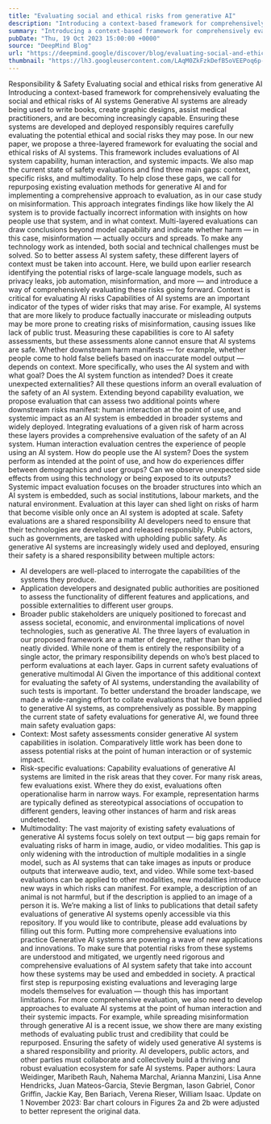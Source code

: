 ```yaml
---
title: "Evaluating social and ethical risks from generative AI"
description: "Introducing a context-based framework for comprehensively evaluating the social and ethical risks of AI systems"
summary: "Introducing a context-based framework for comprehensively evaluating the social and ethical risks of AI systems"
pubDate: "Thu, 19 Oct 2023 15:00:00 +0000"
source: "DeepMind Blog"
url: "https://deepmind.google/discover/blog/evaluating-social-and-ethical-risks-from-generative-ai/"
thumbnail: "https://lh3.googleusercontent.com/LAqM0ZkFzkDefB5oVEEPoq6p--7XcfBWEDPjl6OdcfvwN9q3leY2qWCf30_MquTn5RfpcPswiAoRns2jOKjB5_8u-vl6TqueSwamEM6U-qyJHOiujkI=w528-h297-n-nu-rw"
---
```


Responsibility & Safety
Evaluating social and ethical risks from generative AI
Introducing a context-based framework for comprehensively evaluating the social and ethical risks of AI systems
Generative AI systems are already being used to write books, create graphic designs, assist medical practitioners, and are becoming increasingly capable. Ensuring these systems are developed and deployed responsibly requires carefully evaluating the potential ethical and social risks they may pose.
In our new paper, we propose a three-layered framework for evaluating the social and ethical risks of AI systems. This framework includes evaluations of AI system capability, human interaction, and systemic impacts.
We also map the current state of safety evaluations and find three main gaps: context, specific risks, and multimodality. To help close these gaps, we call for repurposing existing evaluation methods for generative AI and for implementing a comprehensive approach to evaluation, as in our case study on misinformation. This approach integrates findings like how likely the AI system is to provide factually incorrect information with insights on how people use that system, and in what context. Multi-layered evaluations can draw conclusions beyond model capability and indicate whether harm — in this case, misinformation — actually occurs and spreads.
To make any technology work as intended, both social and technical challenges must be solved. So to better assess AI system safety, these different layers of context must be taken into account. Here, we build upon earlier research identifying the potential risks of large-scale language models, such as privacy leaks, job automation, misinformation, and more — and introduce a way of comprehensively evaluating these risks going forward.
Context is critical for evaluating AI risks
Capabilities of AI systems are an important indicator of the types of wider risks that may arise. For example, AI systems that are more likely to produce factually inaccurate or misleading outputs may be more prone to creating risks of misinformation, causing issues like lack of public trust.
Measuring these capabilities is core to AI safety assessments, but these assessments alone cannot ensure that AI systems are safe. Whether downstream harm manifests — for example, whether people come to hold false beliefs based on inaccurate model output — depends on context. More specifically, who uses the AI system and with what goal? Does the AI system function as intended? Does it create unexpected externalities? All these questions inform an overall evaluation of the safety of an AI system.
Extending beyond capability evaluation, we propose evaluation that can assess two additional points where downstream risks manifest: human interaction at the point of use, and systemic impact as an AI system is embedded in broader systems and widely deployed. Integrating evaluations of a given risk of harm across these layers provides a comprehensive evaluation of the safety of an AI system.
Human interaction evaluation centres the experience of people using an AI system. How do people use the AI system? Does the system perform as intended at the point of use, and how do experiences differ between demographics and user groups? Can we observe unexpected side effects from using this technology or being exposed to its outputs?
Systemic impact evaluation focuses on the broader structures into which an AI system is embedded, such as social institutions, labour markets, and the natural environment. Evaluation at this layer can shed light on risks of harm that become visible only once an AI system is adopted at scale.
Safety evaluations are a shared responsibility
AI developers need to ensure that their technologies are developed and released responsibly. Public actors, such as governments, are tasked with upholding public safety. As generative AI systems are increasingly widely used and deployed, ensuring their safety is a shared responsibility between multiple actors:
- AI developers are well-placed to interrogate the capabilities of the systems they produce.
- Application developers and designated public authorities are positioned to assess the functionality of different features and applications, and possible externalities to different user groups.
- Broader public stakeholders are uniquely positioned to forecast and assess societal, economic, and environmental implications of novel technologies, such as generative AI.
The three layers of evaluation in our proposed framework are a matter of degree, rather than being neatly divided. While none of them is entirely the responsibility of a single actor, the primary responsibility depends on who’s best placed to perform evaluations at each layer.
Gaps in current safety evaluations of generative multimodal AI
Given the importance of this additional context for evaluating the safety of AI systems, understanding the availability of such tests is important. To better understand the broader landscape, we made a wide-ranging effort to collate evaluations that have been applied to generative AI systems, as comprehensively as possible.
By mapping the current state of safety evaluations for generative AI, we found three main safety evaluation gaps:
- Context: Most safety assessments consider generative AI system capabilities in isolation. Comparatively little work has been done to assess potential risks at the point of human interaction or of systemic impact.
- Risk-specific evaluations: Capability evaluations of generative AI systems are limited in the risk areas that they cover. For many risk areas, few evaluations exist. Where they do exist, evaluations often operationalise harm in narrow ways. For example, representation harms are typically defined as stereotypical associations of occupation to different genders, leaving other instances of harm and risk areas undetected.
- Multimodality: The vast majority of existing safety evaluations of generative AI systems focus solely on text output — big gaps remain for evaluating risks of harm in image, audio, or video modalities. This gap is only widening with the introduction of multiple modalities in a single model, such as AI systems that can take images as inputs or produce outputs that interweave audio, text, and video. While some text-based evaluations can be applied to other modalities, new modalities introduce new ways in which risks can manifest. For example, a description of an animal is not harmful, but if the description is applied to an image of a person it is.
We’re making a list of links to publications that detail safety evaluations of generative AI systems openly accessible via this repository. If you would like to contribute, please add evaluations by filling out this form.
Putting more comprehensive evaluations into practice
Generative AI systems are powering a wave of new applications and innovations. To make sure that potential risks from these systems are understood and mitigated, we urgently need rigorous and comprehensive evaluations of AI system safety that take into account how these systems may be used and embedded in society.
A practical first step is repurposing existing evaluations and leveraging large models themselves for evaluation — though this has important limitations. For more comprehensive evaluation, we also need to develop approaches to evaluate AI systems at the point of human interaction and their systemic impacts. For example, while spreading misinformation through generative AI is a recent issue, we show there are many existing methods of evaluating public trust and credibility that could be repurposed.
Ensuring the safety of widely used generative AI systems is a shared responsibility and priority. AI developers, public actors, and other parties must collaborate and collectively build a thriving and robust evaluation ecosystem for safe AI systems.
Paper authors: Laura Weidinger, Maribeth Rauh, Nahema Marchal, Arianna Manzini, Lisa Anne Hendricks, Juan Mateos-Garcia, Stevie Bergman, Iason Gabriel, Conor Griffin, Jackie Kay, Ben Bariach, Verena Rieser, William Isaac.
Update on 1 November 2023: Bar chart colours in Figures 2a and 2b were adjusted to better represent the original data.